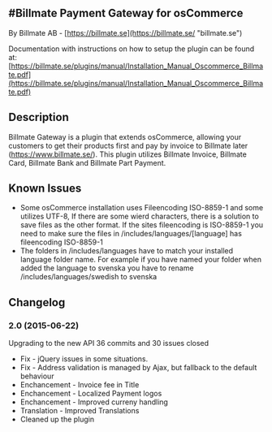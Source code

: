 #Billmate Payment Gateway for osCommerce
------

By Billmate AB - [https://billmate.se](https://billmate.se/ "billmate.se")

Documentation with instructions on how to setup the plugin can be found at:
[https://billmate.se/plugins/manual/Installation_Manual_Oscommerce_Billmate.pdf](https://billmate.se/plugins/manual/Installation_Manual_Oscommerce_Billmate.pdf)

## Description

Billmate Gateway is a plugin that extends osCommerce, allowing your customers to get their products first and pay by invoice to Billmate later (https://www.billmate.se/). This plugin utilizes Billmate Invoice, Billmate Card, Billmate Bank and Billmate Part Payment.

## Known Issues

* Some osCommerce installation uses Fileencoding ISO-8859-1 and some utilizes UTF-8, If there are some wierd characters, there is a solution to save files as the other format. If the sites fileencoding is ISO-8859-1 you need to make sure the files in /includes/languages/[language] has fileencoding ISO-8859-1
* The folders in /includes/languages have to match your installed language folder name. For example if you have named your folder when added the language to svenska you have to rename /includes/languages/swedish to svenska

## Changelog
### 2.0 (2015-06-22)
Upgrading to the new API
36 commits and 30 issues closed

* Fix - jQuery issues in some situations.
* Fix - Address validation is managed by Ajax, but fallback to the default behaviour
* Enchancement - Invoice fee in Title
* Enchancement - Localized Payment logos
* Enchancement - Improved curreny handling
* Translation - Improved Translations
* Cleaned up the plugin




